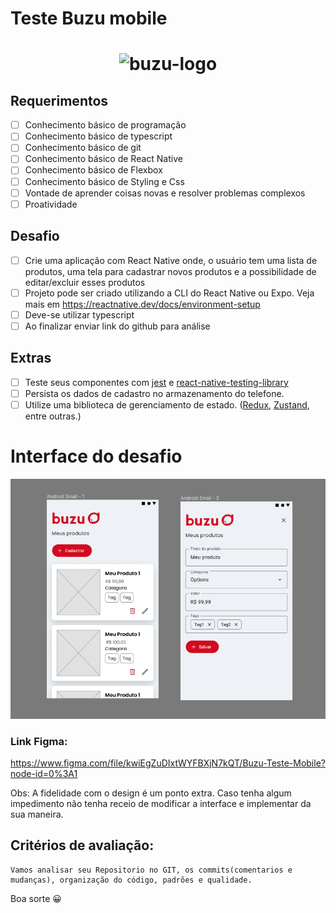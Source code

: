 # Teste Buzu mobile

<h1 align="center">
    <img alt="buzu-logo" title="buzu-logo" src="https://avatars.githubusercontent.com/u/104653022?s=400&u=5102762a2495ea2a49c87d1b13e0d95e0ade7337&v=4" />
</h1>

## Requerimentos

- [ ] Conhecimento básico de programação
- [ ] Conhecimento básico de typescript
- [ ] Conhecimento básico de git
- [ ] Conhecimento básico de React Native
- [ ] Conhecimento básico de Flexbox
- [ ] Conhecimento básico de Styling e Css
- [ ] Vontade de aprender coisas novas e resolver problemas complexos
- [ ] Proatividade

## Desafio

- [ ] Crie uma aplicação com React Native onde, o usuário tem uma lista de produtos, uma tela para cadastrar novos produtos e a possibilidade de editar/excluir esses produtos
- [ ] Projeto pode ser criado utilizando a CLI do React Native ou Expo. Veja mais em https://reactnative.dev/docs/environment-setup
- [ ] Deve-se utilizar typescript
- [ ] Ao finalizar enviar link do github para análise

## Extras

- [ ] Teste seus componentes com [jest] e [react-native-testing-library]
- [ ] Persista os dados de cadastro no armazenamento do telefone.
- [ ] Utilize uma biblioteca de gerenciamento de estado. ([Redux], [Zustand], entre outras.)

# Interface do desafio

![Mockup Photo](./assets/Screen%20Shot%202022-08-18%20at%2013.53.49.png 'Buzu Mobile Test')

### Link Figma: 

https://www.figma.com/file/kwiEgZuDIxtWYFBXjN7kQT/Buzu-Teste-Mobile?node-id=0%3A1

Obs: A fidelidade com o design é um ponto extra. Caso tenha algum impedimento não tenha receio de modificar a interface e implementar da sua maneira.


## Critérios de avaliação:
```
Vamos analisar seu Repositorio no GIT, os commits(comentarios e mudanças), organização do código, padrões e qualidade.
```

Boa sorte 😀

[jest]: https://jestjs.io/pt-BR/
[Redux]: https://redux-toolkit.js.org/
[Zustand]: https://github.com/pmndrs/zustand
[react-native-testing-library]: https://callstack.github.io/react-native-testing-library/

